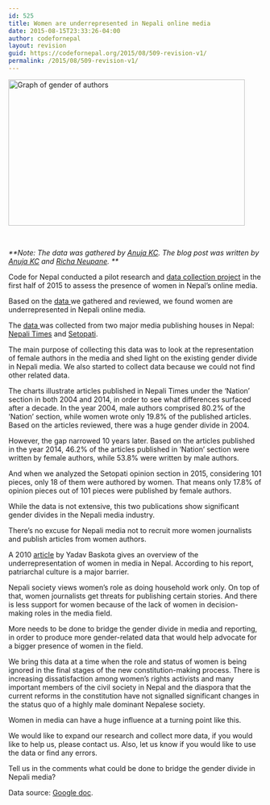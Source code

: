 ```yaml
---
id: 525
title: Women are underrepresented in Nepali online media
date: 2015-08-15T23:33:26-04:00
author: codefornepal
layout: revision
guid: https://codefornepal.org/2015/08/509-revision-v1/
permalink: /2015/08/509-revision-v1/
---
```

[<img class="alignnone size-full wp-image-514" src="https://codefornepal.org/wp-content/uploads/2015/08/image.png" alt="Graph of gender of authors" width="469" height="290" srcset="https://codefornepal.org/wp-content/uploads/2015/08/image.png 469w, https://codefornepal.org/wp-content/uploads/2015/08/image-300x186.png 300w" sizes="(max-width: 469px) 100vw, 469px" />](https://codefornepal.org/wp-content/uploads/2015/08/image.png)

&nbsp;

_**Note: The data was gathered by <a href="https://codefornepal.org/staff/anuja-kc/" target="_blank">Anuja KC</a>. The blog post was written by <a href="https://codefornepal.org/staff/anuja-kc/" target="_blank">Anuja KC</a> and <a href="https://codefornepal.org/staff/richa-neupane/" target="_blank">Richa Neupane</a>. **_

Code for Nepal conducted a pilot research and <a href="https://docs.google.com/spreadsheets/d/10V5oFHbUV0PhSd6ZYhQm5CokZxmhki-tvNPzFWb9pCc/edit?usp=sharing" target="_blank">data collection project</a> in the first half of 2015 to assess the presence of women in Nepal’s online media.

Based on the <a href="https://docs.google.com/spreadsheets/d/10V5oFHbUV0PhSd6ZYhQm5CokZxmhki-tvNPzFWb9pCc/edit?usp=sharing" target="_blank">data </a>we gathered and reviewed, we found women are underrepresented in Nepali online media.

The <a href="https://docs.google.com/spreadsheets/d/10V5oFHbUV0PhSd6ZYhQm5CokZxmhki-tvNPzFWb9pCc/edit?usp=sharing" target="_blank">data </a>was collected from two major media publishing houses in Nepal: [Nepali Times](http://nepalitimes.com/) and <a href="http://setopati.net/opinion/" target="_blank">Setopati</a>.

The main purpose of collecting this data was to look at the representation of female authors in the media and shed light on the existing gender divide in Nepali media. We also started to collect data because we could not find other related data.

The charts illustrate articles published in Nepali Times under the &#8216;Nation&#8217; section in both 2004 and 2014, in order to see what differences surfaced after a decade. In the year 2004, male authors comprised 80.2% of the &#8216;Nation&#8217; section, while women wrote only 19.8% of the published articles. Based on the articles reviewed, there was a huge gender divide in 2004.



However, the gap narrowed 10 years later. Based on the articles published in the year 2014, 46.2% of the articles published in &#8216;Nation&#8217; section were written by female authors, while 53.8% were written by male authors.



And when we analyzed the Setopati opinion section in 2015, considering 101 pieces, only 18 of them were authored by women. That means only 17.8% of opinion pieces out of 101 pieces were published by female authors.



While the data is not extensive, this two publications show significant gender divides in the Nepali media industry.

There’s no excuse for Nepali media not to recruit more women journalists and publish articles from women authors.

A 2010 <a href="http://www.internationalpeaceandconflict.org/profiles/blogs/nepal-women-in-media#.VbvcDpNVikp" target="_blank">article</a> by Yadav Baskota gives an overview of the underrepresentation of women in media in Nepal. According to his report, patriarchal culture is a major barrier.

Nepali society views women’s role as doing household work only. On top of that, women journalists get threats for publishing certain stories. And there is less support for women because of the lack of women in decision-making roles in the media field.

More needs to be done to bridge the gender divide in media and reporting, in order to produce more gender-related data that would help advocate for a bigger presence of women in the field.

We bring this data at a time when the role and status of women is being ignored in the final stages of the new constitution-making process. There is increasing dissatisfaction among women’s rights activists and many important members of the civil society in Nepal and the diaspora that the current reforms in the constitution have not signalled significant changes in the status quo of a highly male dominant Nepalese society.

Women in media can have a huge influence at a turning point like this.

<span style="font-weight: 400;">We would like to expand our research and collect more data, if you would like to help us, please contact us. Also, let us know if you would like to use the data or find any errors.</span>

Tell us in the comments what could be done to bridge the gender divide in Nepali media?

Data source: <a href="https://docs.google.com/spreadsheets/d/10V5oFHbUV0PhSd6ZYhQm5CokZxmhki-tvNPzFWb9pCc/edit?usp=sharing" target="_blank">Google doc</a>.